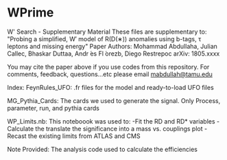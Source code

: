 # WPrime
W' Search - Supplementary Material
These files are supplementary to:
"Probing a simplified, W′ model of R(D(∗)) anomalies using b-tags, τ leptons and missing energy"
Paper Authors: Mohammad Abdullaha, Julian Callec, Bhaskar Duttaa, Andr ́es Fl ́orezb, Diego Restrepoc
arXiv: 1805.xxxx

You may cite the paper above if you use codes from this repository.
For comments, feedback, questions...etc please email mabdullah@tamu.edu

Index:
FeynRules_UFO:
.fr files for the model and ready-to-load UFO files

MG_Pythia_Cards:
The cards we used to generate the signal.
Only Process, parameter, run, and pythia cards

WP_Limits.nb:
This noteboook was used to:
-Fit the RD and RD* variables
-Calculate the translate the significance into a mass vs. couplings plot
-Recast the existing limits from ATLAS and CMS

Note Provided:
The analysis code used to calculate the efficiencies
